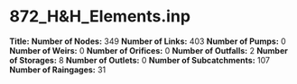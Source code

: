# 872_H&H_Elements.inp
**Title:** 
**Number of Nodes:** 349
**Number of Links:** 403
**Number of Pumps:** 0
**Number of Weirs:** 0
**Number of Orifices:** 0
**Number of Outfalls:** 2
**Number of Storages:** 8
**Number of Outlets:** 0
**Number of Subcatchments:** 107
**Number of Raingages:** 31
